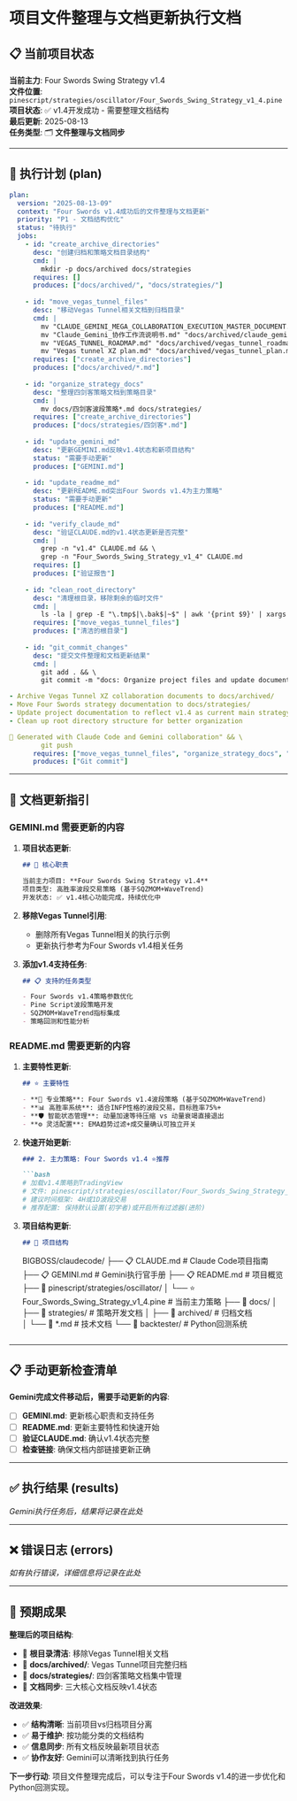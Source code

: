 # 项目文件整理与文档更新执行文档

## 📋 当前项目状态

**当前主力**: Four Swords Swing Strategy v1.4  
**文件位置**: `pinescript/strategies/oscillator/Four_Swords_Swing_Strategy_v1_4.pine`  
**项目状态**: ✅ v1.4开发成功 - 需要整理文档结构  
**最后更新**: 2025-08-13  
**任务类型**: 🗂️ **文件整理与文档同步**

---

## 🎯 执行计划 (plan)

```yaml
plan:
  version: "2025-08-13-09"
  context: "Four Swords v1.4成功后的文件整理与文档更新"
  priority: "P1 - 文档结构优化"
  status: "待执行"
  jobs:
    - id: "create_archive_directories"
      desc: "创建归档和策略文档目录结构"
      cmd: |
        mkdir -p docs/archived docs/strategies
      requires: []
      produces: ["docs/archived/", "docs/strategies/"]
      
    - id: "move_vegas_tunnel_files"
      desc: "移动Vegas Tunnel相关文档到归档目录"
      cmd: |
        mv "CLAUDE_GEMINI_MEGA_COLLABORATION_EXECUTION_MASTER_DOCUMENT.md" "docs/archived/vegas_tunnel_collaboration.md" && \
        mv "Claude_Gemini_协作工作流说明书.md" "docs/archived/claude_gemini_workflow.md" && \
        mv "VEGAS_TUNNEL_ROADMAP.md" "docs/archived/vegas_tunnel_roadmap.md" && \
        mv "Vegas tunnel XZ plan.md" "docs/archived/vegas_tunnel_plan.md"
      requires: ["create_archive_directories"]
      produces: ["docs/archived/*.md"]
      
    - id: "organize_strategy_docs"
      desc: "整理四剑客策略文档到策略目录"
      cmd: |
        mv docs/四剑客波段策略*.md docs/strategies/
      requires: ["create_archive_directories"]
      produces: ["docs/strategies/四剑客*.md"]
      
    - id: "update_gemini_md"
      desc: "更新GEMINI.md反映v1.4状态和新项目结构"
      status: "需要手动更新"
      produces: ["GEMINI.md"]
      
    - id: "update_readme_md"
      desc: "更新README.md突出Four Swords v1.4为主力策略"
      status: "需要手动更新"
      produces: ["README.md"]
      
    - id: "verify_claude_md"
      desc: "验证CLAUDE.md的v1.4状态更新是否完整"
      cmd: |
        grep -n "v1.4" CLAUDE.md && \
        grep -n "Four_Swords_Swing_Strategy_v1_4" CLAUDE.md
      requires: []
      produces: ["验证报告"]
      
    - id: "clean_root_directory"
      desc: "清理根目录，移除剩余的临时文件"
      cmd: |
        ls -la | grep -E "\.tmp$|\.bak$|~$" | awk '{print $9}' | xargs -r rm -f
      requires: ["move_vegas_tunnel_files"]
      produces: ["清洁的根目录"]
      
    - id: "git_commit_changes"
      desc: "提交文件整理和文档更新结果"
      cmd: |
        git add . && \
        git commit -m "docs: Organize project files and update documentation for Four Swords v1.4 focus

- Archive Vegas Tunnel XZ collaboration documents to docs/archived/
- Move Four Swords strategy documentation to docs/strategies/
- Update project documentation to reflect v1.4 as current main strategy
- Clean up root directory structure for better organization

🤖 Generated with Claude Code and Gemini collaboration" && \
        git push
      requires: ["move_vegas_tunnel_files", "organize_strategy_docs", "clean_root_directory"]
      produces: ["Git commit"]
```

---

## 🎯 文档更新指引

### **GEMINI.md 需要更新的内容**

1. **项目状态更新**:
   ```markdown
   ## 🎯 核心职责
   
   当前主力项目: **Four Swords Swing Strategy v1.4**
   项目类型: 高胜率波段交易策略 (基于SQZMOM+WaveTrend)
   开发状态: ✅ v1.4核心功能完成，持续优化中
   ```

2. **移除Vegas Tunnel引用**:
   - 删除所有Vegas Tunnel相关的执行示例
   - 更新执行参考为Four Swords v1.4相关任务

3. **添加v1.4支持任务**:
   ```markdown
   ## 📋 支持的任务类型
   
   - Four Swords v1.4策略参数优化
   - Pine Script波段策略开发
   - SQZMOM+WaveTrend指标集成
   - 策略回测和性能分析
   ```

### **README.md 需要更新的内容**

1. **主要特性更新**:
   ```markdown
   ## ⭐ 主要特性
   
   - **🎯 专业策略**: Four Swords v1.4波段策略 (基于SQZMOM+WaveTrend)
   - **📊 高胜率系统**: 适合INFP性格的波段交易，目标胜率75%+
   - **🛡️ 智能状态管理**: 动量加速等待压缩 vs 动量衰竭直接退出
   - **⚙️ 灵活配置**: EMA趋势过滤+成交量确认可独立开关
   ```

2. **快速开始更新**:
   ```markdown
   ### 2. 主力策略: Four Swords v1.4 ⭐推荐
   
   ```bash
   # 加载v1.4策略到TradingView
   # 文件: pinescript/strategies/oscillator/Four_Swords_Swing_Strategy_v1_4.pine
   # 建议时间框架: 4H或1D波段交易
   # 推荐配置: 保持默认设置(初学者)或开启所有过滤器(进阶)
   ```

3. **项目结构更新**:
   ```markdown
   ## 📁 项目结构
   
   ```
   BIGBOSS/claudecode/
   ├── 📋 CLAUDE.md                    # Claude Code项目指南  
   ├── 📋 GEMINI.md                    # Gemini执行官手册
   ├── 📋 README.md                    # 项目概览
   ├── 📁 pinescript/strategies/oscillator/
   │   └── ⭐ Four_Swords_Swing_Strategy_v1_4.pine  # 当前主力策略
   ├── 📁 docs/
   │   ├── 📁 strategies/              # 策略开发文档
   │   ├── 📁 archived/               # 归档文档  
   │   └── 📄 *.md                    # 技术文档
   └── 📁 backtester/                 # Python回测系统
   ```

---

## 📋 手动更新检查清单

**Gemini完成文件移动后，需要手动更新的内容**:

- [ ] **GEMINI.md**: 更新核心职责和支持任务  
- [ ] **README.md**: 更新主要特性和快速开始
- [ ] **验证CLAUDE.md**: 确认v1.4状态完整
- [ ] **检查链接**: 确保文档内部链接更新正确

---

## ✅ 执行结果 (results)

*Gemini执行任务后，结果将记录在此处*

---

## ❌ 错误日志 (errors)

*如有执行错误，详细信息将记录在此处*

---

## 🎯 预期成果

**整理后的项目结构**:
- 📁 **根目录清洁**: 移除Vegas Tunnel相关文档
- 📁 **docs/archived/**: Vegas Tunnel项目完整归档
- 📁 **docs/strategies/**: 四剑客策略文档集中管理
- 📄 **文档同步**: 三大核心文档反映v1.4状态

**改进效果**:
- ✅ **结构清晰**: 当前项目vs归档项目分离
- ✅ **易于维护**: 按功能分类的文档结构  
- ✅ **信息同步**: 所有文档反映最新项目状态
- ✅ **协作友好**: Gemini可以清晰找到执行任务

**下一步行动**:
项目文件整理完成后，可以专注于Four Swords v1.4的进一步优化和Python回测实现。